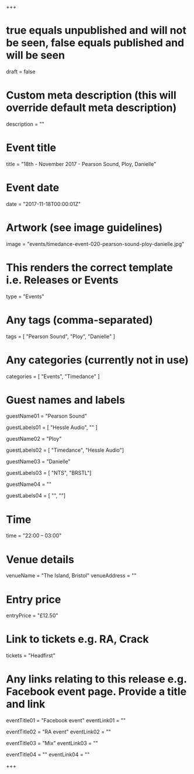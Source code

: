 +++

# true equals unpublished and will not be seen, false equals published and will be seen
draft = false

# Custom meta description (this will override default meta description)
description = ""

# Event title
title = "18th - November 2017 - Pearson Sound, Ploy, Danielle"

# Event date
date = "2017-11-18T00:00:01Z"

# Artwork (see image guidelines)
image = "events/timedance-event-020-pearson-sound-ploy-danielle.jpg"

# This renders the correct template i.e. Releases or Events
type = "Events"

# Any tags (comma-separated)
tags = [ 
	"Pearson Sound",
	"Ploy",
	"Danielle"
]

# Any categories (currently not in use)
categories = [
  "Events",
  "Timedance"
]

# Guest names and labels
guestName01 = "Pearson Sound"

guestLabels01 = [
	"Hessle Audio",
	""
]

guestName02 = "Ploy"

guestLabels02 = [
	"Timedance",
	"Hessle Audio"]

guestName03 = "Danielle"

guestLabels03 = [
	"NTS",
	"BRSTL"]

guestName04 = ""

guestLabels04 = [
	"",
	""]

# Time
time = "22:00 – 03:00"

# Venue details
venueName = "The Island, Bristol"
venueAddress = ""

# Entry price
entryPrice = "£12.50"

# Link to tickets e.g. RA, Crack 
tickets = "Headfirst"

# Any links relating to this release e.g. Facebook event page. Provide a title and link
eventTitle01 = "Facebook event"
eventLink01 = ""

eventTitle02 = "RA event"
eventLink02 = ""

eventTitle03 = "Mix"
eventLink03 = ""

eventTitle04 = ""
eventLink04 = ""


+++
